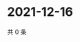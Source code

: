 # 2021-12-16

共 0 条

<!-- BEGIN WEIBO -->
<!-- 最后更新时间 Thu Dec 16 2021 02:17:07 GMT+0800 (China Standard Time) -->

<!-- END WEIBO -->
